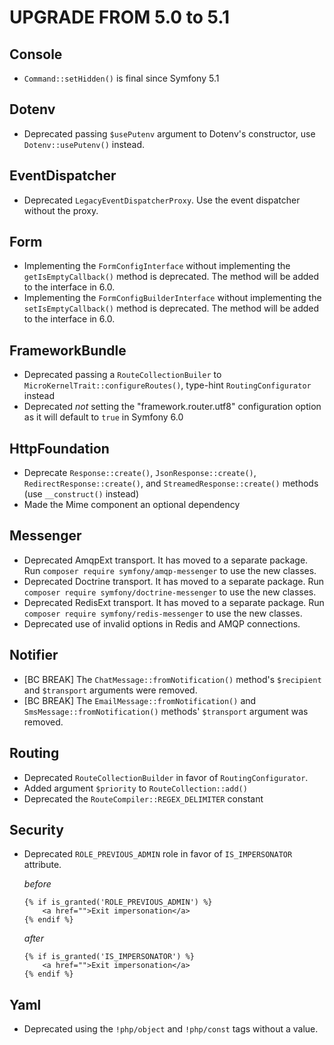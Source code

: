 UPGRADE FROM 5.0 to 5.1
=======================

Console
-------

 * `Command::setHidden()` is final since Symfony 5.1

Dotenv
------

 * Deprecated passing `$usePutenv` argument to Dotenv's constructor, use `Dotenv::usePutenv()` instead.

EventDispatcher
---------------

 * Deprecated `LegacyEventDispatcherProxy`. Use the event dispatcher without the proxy.

Form
----

 * Implementing the `FormConfigInterface` without implementing the `getIsEmptyCallback()` method
   is deprecated. The method will be added to the interface in 6.0.
 * Implementing the `FormConfigBuilderInterface` without implementing the `setIsEmptyCallback()` method
   is deprecated. The method will be added to the interface in 6.0.

FrameworkBundle
---------------

 * Deprecated passing a `RouteCollectionBuiler` to `MicroKernelTrait::configureRoutes()`, type-hint `RoutingConfigurator` instead
 * Deprecated *not* setting the "framework.router.utf8" configuration option as it will default to `true` in Symfony 6.0

HttpFoundation
--------------

 * Deprecate `Response::create()`, `JsonResponse::create()`,
   `RedirectResponse::create()`, and `StreamedResponse::create()` methods (use
   `__construct()` instead)
 * Made the Mime component an optional dependency

Messenger
---------

 * Deprecated AmqpExt transport. It has moved to a separate package. Run `composer require symfony/amqp-messenger` to use the new classes.
 * Deprecated Doctrine transport. It has moved to a separate package. Run `composer require symfony/doctrine-messenger` to use the new classes.
 * Deprecated RedisExt transport. It has moved to a separate package. Run `composer require symfony/redis-messenger` to use the new classes.
 * Deprecated use of invalid options in Redis and AMQP connections.

Notifier
--------

 * [BC BREAK] The `ChatMessage::fromNotification()` method's `$recipient` and `$transport`
   arguments were removed.
 * [BC BREAK] The `EmailMessage::fromNotification()` and `SmsMessage::fromNotification()`
   methods' `$transport` argument was removed.

Routing
-------

 * Deprecated `RouteCollectionBuilder` in favor of `RoutingConfigurator`.
 * Added argument `$priority` to `RouteCollection::add()`
 * Deprecated the `RouteCompiler::REGEX_DELIMITER` constant

Security
--------

 * Deprecated `ROLE_PREVIOUS_ADMIN` role in favor of `IS_IMPERSONATOR` attribute.

   *before*
   ```twig
   {% if is_granted('ROLE_PREVIOUS_ADMIN') %}
       <a href="">Exit impersonation</a>
   {% endif %}
   ```

   *after*
   ```twig
   {% if is_granted('IS_IMPERSONATOR') %}
       <a href="">Exit impersonation</a>
   {% endif %}
   ```

Yaml
----

 * Deprecated using the `!php/object` and `!php/const` tags without a value.
